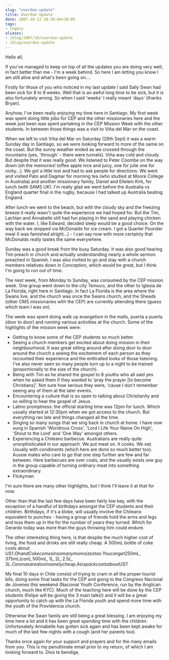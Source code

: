 ```yaml
---
slug: "overdue-update"
title: Overdue Update
date: 2007-10-12 10:39:04+10:00
tags:
- legacy
aliases:
- /blog/2007/10/overdue-update
- /blog/overdue-update
---
```


Hello all,

If you've managed to keep on top of all the updates you are doing very well, in fact better than me - I'm a week behind. So here I am letting you know I am still alive and what's been going on....<!--more-->

Firstly for those of you who noticed in my last update I said Sally Swan had been sick for 8 to 9 weeks. Well that is an awful long time to be sick, but it is also fortunately wrong. So when I said 'weeks' I really meant 'days' (thanks Bryan).

Anyhow, I've been really enjoying my time here in Santiago. My first week was spent doing little jobs for CEP and the other missionaries here and the week just been was spent partaking in the CEP Mission Week with the other students. In between those things was a visit to Viña del Mar on the coast.

When we left to visit Viña del Mar on Saturday (29th Sept) it was a warm Sunday day in Santiago, so we were looking forward to more of the same on the coast. But the sunny weather ended as we crossed through the mountains (yes, 'through' - there were tunnels). Viña was cold and cloudy. But despite that it was really good. We listened to Peter Coombe on the way down (oh the memories! toffee apple nice and juicy, one for julie one for nicky...). We got a little lost and had to ask people for directions. We went and visited Pato and Dagmar for morning tea (who studied at Moore College in Australia) and another missionary family, Daniel and Ellelein Kirk, for lunch (with SAMS UK). I'm really glad we went before the Australia vs England quarter final in the rugby, because I had talked up Australia beating England.

After lunch we went to the beach, but with the cloudy sky and the freezing breeze it really wasn't quite the experience we had hoped for. But the Tim, Lachlan and Annabelle still had fun playing in the sand and playing chicken with the water. I, like Edward, decided sleep would be a good choice. On the way back we stopped via McDonalds for ice cream. I got a Quarter Pounder meal (I was famished alright...) - I can say now with more certainty that McDonalds really tastes the same everywhere.

Sunday was a good break from the busy Saturday. It was also good hearing Tim preach in church and actually understanding nearly a whole sermon preached in Spanish. I was also invited to go and stay with a church members relatives down in Conception, which would be great, but I think I'm going to run out of time.

The next week, from Monday to Sunday, was consumed by the CEP mission week. One group went down to the city Temuco, and the other to Iglesia de La Florida, right here in Santiago. In fact La Florida is the area where the Swans live, and the church was once the Swans church, and the Sheads (other CMS missionaries with the CEP) are currently attending there (guess which team I was on).

The week was spent doing walk up evangelism in the malls, puerta a puerta (door to door) and running various activities at the church. Some of the highlights of the mission week were:

 - Getting to know some of the CEP students so much better.
 - Seeing a church members get excited about doing mission in their neighbourhood. It was great sitting around after doing door to door around the church a seeing the excitement of each person as they recounted their experience and the enthralled looks of those listening. I've also never seen so many people turn up to a night to be trained (proportionally to the size of the church).
 - Being with Tim as he shared the gospel to 8 youths who all said yes when he asked them if they wanted to 'pray the prayer [to become Christians]'. Not sure how serious they were, 'cause I don't remember seeing any of them at the later events.
 - Encountering a culture that is so open to talking about Christianity and so willing to hear the gospel of Jesus.
 - Latino promptness: the official starting time was 12pm for lunch. Which usually started at 12:30pm when we got access to the church. But everything ran late and things changed all the time.
 - Singing so many songs that we sing back in church at home. I have now sung in Spanish 'Wondrous Cross', 'Lord I Life Your Name On High', 'Shout to the Lord' and 'One Way' amongst others.
 - Experiencing a Chileano barbecue. Australians are really quite unsophisticated in our approach. We put meat on. It cooks. We eat. Usually with condiments (which here are done so much better too). Aussie males who care to go that one step further are few and far between. Here barbecues are over coals, and the usually exists one guy in the group capable of turning ordinary meat into something extraordinary.
 - Flickyman

I'm sure there are many other highlights, but I think I'll leave it at that for now.

Other than that the last few days have been fairly low key, with the exception of a handful of birthdays amongst the CEP students and their children. Birthdays, if it's a bloke, will usually involve the Chileano equivalent to punches - having a group of friends hold the arms and legs and toss them up in the for the number of years they turned. Which for Gerardo today was more than the guys throwing him could endure.

The other interesting thing here, is that despite the much higher cost of living, the food and drinks are still really cheap. A 500mL bottle of coke costs about US$1. Oh and Coke comes in so many more sizes too. You can get 250mL, 375mL (can), 500mL, 1L, 2L, 2.5L, 3L. Coronas are also insanely cheap. A six pack costs about US$7.

My final 10 days in Chile consist of trying to cram in all the proper tourist bits, doing some final tasks for the CEP and going to the Congreso Nacional de Jóvenes this weekend (Nacional Youth Conference, run by the Anglican church, much like KYC). Much of the teaching here will be done by the CEP students (Felipe will be giving the 3 main talks!) and it will be a great opportunity to catch up with the La Florida youth and spend more time with the youth of the Providencia church.

Otherwise the Swan family are still being a great blessing. I am enjoying my time here a lot and it has been great spending time with the children. Unfortunately Annabelle has gotten sick again and has been kept awake for much of the last few nights with a cough (and her parents too).

Thanks once again for your support and prayers and for the many emails from you. This is my penultimate email prior to my return, of which I am looking forward to. Dios te bendiga.
